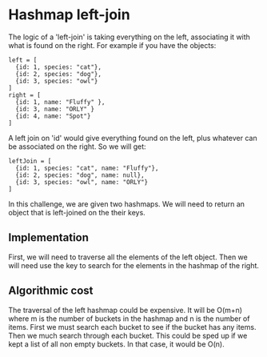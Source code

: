 # Hashmap left-join

The logic of a 'left-join' is taking everything on the left, associating it with what is found on the right. For example if you have the objects:

    left = [
      {id: 1, species: "cat"},
      {id: 2, species: "dog"},
      {id: 3, species: "owl"}
    ]
    right = [
      {id: 1, name: "Fluffy" },
      {id: 3, name: "ORLY" }
      {id: 4, name: "Spot"}
    ]

A left join on 'id' would give everything found on the left, plus whatever can be associated on the right. So we will get:

    leftJoin = [
      {id: 1, species: "cat", name: "Fluffy"},
      {id: 2, species: "dog", name: null},
      {id: 3, species: "owl", name: "ORLY"}
    ]

In this challenge, we are given two hashmaps. We will need to return an object that is left-joined on the their keys.

## Implementation

First, we will need to traverse all the elements of the left object. Then we will need use the key to search for the elements in the hashmap of the right.

## Algorithmic cost

The traversal of the left hashmap could be expensive. It will be O(m+n) where m is the number of buckets in the hashmap and n is the number of items. First we must search each bucket to see if the bucket has any items. Then we much search through each bucket. This could be sped up if we kept a list of all non empty buckets. In that case, it would be O(n).
